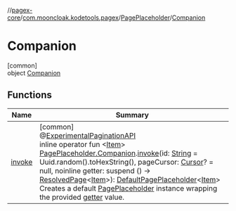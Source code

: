 //[pagex-core](../../../../index.md)/[com.mooncloak.kodetools.pagex](../../index.md)/[PagePlaceholder](../index.md)/[Companion](index.md)

# Companion

[common]\
object [Companion](index.md)

## Functions

| Name | Summary |
|---|---|
| [invoke](../../invoke.md) | [common]<br>@[ExperimentalPaginationAPI](../../-experimental-pagination-a-p-i/index.md)<br>inline operator fun &lt;[Item](../../invoke.md)&gt; [PagePlaceholder.Companion](index.md).[invoke](../../invoke.md)(id: [String](https://kotlinlang.org/api/latest/jvm/stdlib/kotlin/-string/index.html) = Uuid.random().toHexString(), pageCursor: [Cursor](../../-cursor/index.md)? = null, noinline getter: suspend () -&gt; [ResolvedPage](../../-resolved-page/index.md)&lt;[Item](../../invoke.md)&gt;): [DefaultPagePlaceholder](../../-default-page-placeholder/index.md)&lt;[Item](../../invoke.md)&gt;<br>Creates a default [PagePlaceholder](../index.md) instance wrapping the provided [getter](../../invoke.md) value. |
